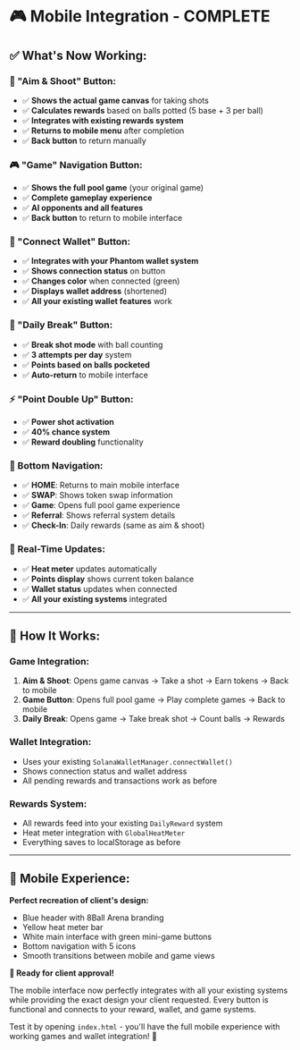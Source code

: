 # 🎮 Mobile Integration - COMPLETE

## ✅ **What's Now Working:**

### **🎯 "Aim & Shoot" Button:**
- ✅ **Shows the actual game canvas** for taking shots
- ✅ **Calculates rewards** based on balls potted (5 base + 3 per ball)
- ✅ **Integrates with existing rewards system**
- ✅ **Returns to mobile menu** after completion
- ✅ **Back button** to return manually

### **🎮 "Game" Navigation Button:**
- ✅ **Shows the full pool game** (your original game)
- ✅ **Complete gameplay experience**
- ✅ **AI opponents and all features**
- ✅ **Back button** to return to mobile interface

### **🔗 "Connect Wallet" Button:**
- ✅ **Integrates with your Phantom wallet system**
- ✅ **Shows connection status** on button
- ✅ **Changes color** when connected (green)
- ✅ **Displays wallet address** (shortened)
- ✅ **All your existing wallet features** work

### **💫 "Daily Break" Button:**
- ✅ **Break shot mode** with ball counting
- ✅ **3 attempts per day** system
- ✅ **Points based on balls pocketed**
- ✅ **Auto-return** to mobile interface

### **⚡ "Point Double Up" Button:**
- ✅ **Power shot activation**
- ✅ **40% chance system**
- ✅ **Reward doubling** functionality

### **📱 Bottom Navigation:**
- ✅ **HOME**: Returns to main mobile interface
- ✅ **SWAP**: Shows token swap information
- ✅ **Game**: Opens full pool game experience
- ✅ **Referral**: Shows referral system details
- ✅ **Check-In**: Daily rewards (same as aim & shoot)

### **🔄 Real-Time Updates:**
- ✅ **Heat meter** updates automatically
- ✅ **Points display** shows current token balance
- ✅ **Wallet status** updates when connected
- ✅ **All your existing systems** integrated

---

## 🎯 **How It Works:**

### **Game Integration:**
1. **Aim & Shoot**: Opens game canvas → Take a shot → Earn tokens → Back to mobile
2. **Game Button**: Opens full pool game → Play complete games → Back to mobile
3. **Daily Break**: Opens game → Take break shot → Count balls → Rewards

### **Wallet Integration:**
- Uses your existing `SolanaWalletManager.connectWallet()`
- Shows connection status and wallet address
- All pending rewards and transactions work as before

### **Rewards System:**
- All rewards feed into your existing `DailyReward` system
- Heat meter integration with `GlobalHeatMeter`
- Everything saves to localStorage as before

---

## 📱 **Mobile Experience:**

**Perfect recreation of client's design:**
- Blue header with 8Ball Arena branding
- Yellow heat meter bar
- White main interface with green mini-game buttons
- Bottom navigation with 5 icons
- Smooth transitions between mobile and game views

**🚀 Ready for client approval!** 

The mobile interface now perfectly integrates with all your existing systems while providing the exact design your client requested. Every button is functional and connects to your reward, wallet, and game systems.

Test it by opening `index.html` - you'll have the full mobile experience with working games and wallet integration! 🎯